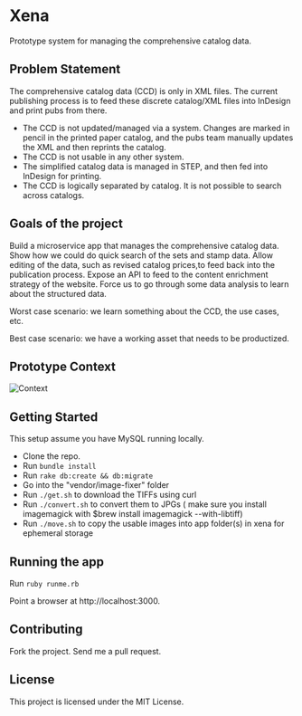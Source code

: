 # Xena

Prototype system for managing the comprehensive catalog data.

## Problem Statement

The comprehensive catalog data (CCD) is only in XML files. The current publishing process is to feed these discrete catalog/XML files into InDesign and print pubs from there.

* The CCD is not updated/managed via a system.  Changes are marked in pencil in the printed paper catalog, and the pubs team manually updates the XML and then reprints the catalog.
* The CCD is not usable in any other system.
* The simplified catalog data is managed in STEP, and then fed into InDesign for printing.
* The CCD is logically separated by catalog.  It is not possible to search across catalogs.


## Goals of the project

Build a microservice app that manages the comprehensive catalog data.  Show how we could do quick search of the sets and stamp data. Allow editing of the data, such as revised catalog prices,to feed back into the publication process. Expose an API to feed to the content enrichment strategy of the website.  Force us to go through some data analysis to learn about the structured data.

Worst case scenario: we learn something about the CCD, the use cases, etc.

Best case scenario: we have a working asset that needs to be productized.


## Prototype Context

![Context](/public/xenap.png?raw=true "Xena in action")


## Getting Started

This setup assume you have MySQL running locally.

* Clone the repo.
* Run ```bundle install```
* Run ```rake db:create && db:migrate```
* Go into the "vendor/image-fixer" folder
* Run ```./get.sh``` to download the TIFFs using curl
* Run ```./convert.sh``` to convert them to JPGs ( make sure you install imagemagick with $brew install imagemagick --with-libtiff)
* Run ```./move.sh``` to copy the usable images into app folder(s) in xena for ephemeral storage


## Running the app

Run ```ruby runme.rb```

Point a browser at http://localhost:3000. 


## Contributing

Fork the project.  Send me a pull request. 

## License

This project is licensed under the MIT License.



